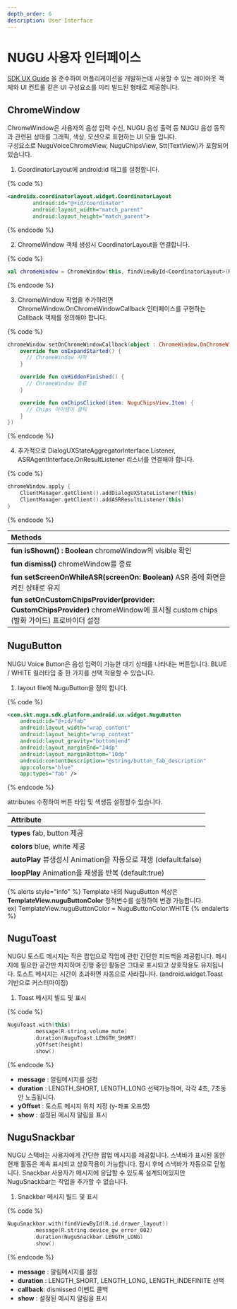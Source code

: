 ```yaml
---
depth_order: 6
description: User Interface
---
```


# NUGU 사용자 인터페이스

[SDK UX Guide](../../sdk-design-guide/voice-chrome) 을 준수하여 어플리케이션을 개발하는데 사용할 수 있는 레이아웃 객체와 UI 컨트롤 같은 UI 구성요소를 미리 빌드된 형태로 제공합니다.

## ChromeWindow

ChromeWindow은 사용자의 음성 입력 수신, NUGU 음성 출력 등 NUGU 음성 동작과 관련된 상태를 그래픽, 색상, 모션으로 표현하는 UI 모듈 입니다.  
구성요소로 NuguVoiceChromeView, NuguChipsView, Stt(TextView)가 포함되어있습니다.

1. CoordinatorLayout에 android:id 태그를 설정합니다.

{% code %}
   ```xml
   <androidx.coordinatorlayout.widget.CoordinatorLayout
           android:id="@+id/coordinator"
           android:layout_width="match_parent"
           android:layout_height="match_parent">
   ```
{% endcode %}

2. ChromeWindow 객체 생성시 CoordinatorLayout을 연결합니다.

{% code %}
   ```kotlin
   val chromeWindow = ChromeWindow(this, findViewById<CoordinatorLayout>(R.id.coordinator))
   ```
{% endcode %}

3. ChromeWindow 작업을 추가하려면 ChromeWindow.OnChromeWindowCallback 인터페이스를 구현하는 Callback 객체를 정의해야 합니다.

{% code %}
   ```kotlin
   chromeWindow.setOnChromeWindowCallback(object : ChromeWindow.OnChromeWindowCallback {
       override fun onExpandStarted() {
         // ChromeWindow 시작 
       }

       override fun onHiddenFinished() {
         // ChromeWindow 종료
       }

       override fun onChipsClicked(item: NuguChipsView.Item) {
         // Chips 아이템이 클릭
       }
   })
   ```
{% endcode %}

4. 추가적으로 DialogUXStateAggregatorInterface.Listener, ASRAgentInterface.OnResultListener 리스너를 연결해야 합니다.

{% code %}
   ```kotlin
   chromeWindow.apply {
       ClientManager.getClient().addDialogUXStateListener(this)
       ClientManager.getClient().addASRResultListener(this)
   }
   ```
{% endcode %}

| Methods |
| :--- |
| **fun isShown() : Boolean** chromeWindow의 visible 확인 |
| **fun dismiss()** chromeWindow를 종료 |
| **fun setScreenOnWhileASR(screenOn: Boolean)** ASR 중에 화면을 켜진 상태로 유지 |
| **fun setOnCustomChipsProvider(provider: CustomChipsProvider)** chromeWindow에 표시될 custom chips (발화 가이드) 프로바이더 설정 |

## NuguButton

NUGU Voice Button은 음성 입력이 가능한 대기 상태를 나타내는 버튼입니다. BLUE / WHITE 컬러타입 중 한 가지를 선택 적용할 수 있습니다.

1. layout file에 NuguButton을 정의 합니다.

{% code %}
   ```xml
   <com.skt.nugu.sdk.platform.android.ux.widget.NuguButton
       android:id="@+id/fab"
       android:layout_width="wrap_content"
       android:layout_height="wrap_content"
       android:layout_gravity="bottom|end"
       android:layout_marginEnd="14dp"
       android:layout_marginBottom="10dp"
       android:contentDescription="@string/button_fab_description"
       app:colors="blue"
       app:types="fab" />
   ```
{% endcode %}

   attributes 수정하여 버튼 타입 및 색생등 설정할수 있습니다.

| Attribute |
| :--- |
| **types** fab, button 제공 |
| **colors** blue, white 제공 |
| **autoPlay** 뷰생성시 Animation을 자동으로 재생 (default:false) |
| **loopPlay** Animation을 재생을 반복 (default:true) |

{% alerts style="info" %}
Template 내의 NuguButton 색상은 **TemplateView.nuguButtonColor** 정적변수를 설정하여 변경 가능합니다.  
ex\) TemplateView.nuguButtonColor = NuguButtonColor.WHITE
{% endalerts %}

## NuguToast

NUGU 토스트 메시지는 작은 팝업으로 작업에 관한 간단한 피드백을 제공합니다. 메시지에 필요한 공간만 차지하며 진행 중인 활동은 그대로 표시되고 상호작용도 유지됩니다. 토스트 메시지는 시간이 초과하면 자동으로 사라집니다. (android.widget.Toast 기반으로 커스터마이징)

1. Toast 메시지 빌드 및 표시

{% code %}
   ```kotlin
   NuguToast.with(this)
           .message(R.string.volume_mute)
           .duration(NuguToast.LENGTH_SHORT)
           .yOffset(height)
           .show()
   ```
{% endcode %}

   * **message** : 알림메시지를 설정 
   * **duration** : LENGTH_SHORT, LENGTH_LONG 선택가능하며, 각각 4초, 7초동안 노출됩니다.
   * **yOffset** : 토스트 메시지 위치 지정 (y-좌표 오프셋)
   * **show** : 설정된 메시지 알림을 표시

## NuguSnackbar

NUGU 스택바는 사용자에게 간단한 팝업 메시지를 제공합니다. 스낵바가 표시된 동안 현재 활동은 계속 표시되고 상호작용이 가능합니다. 잠시 후에 스낵바가 자동으로 닫힙니다. Snackbar 사용자가 메시지에 응답할 수 있도록 설계되어있지만 NuguSnackbar는 작업을 추가할 수 없습니다.

1. Snackbar 메시지 빌드 및 표시

{% code %}
   ```kotlin
   NuguSnackbar.with(findViewById(R.id.drawer_layout))   
           .message(R.string.device_gw_error_002)
           .duration(NuguSnackbar.LENGTH_LONG)
           .show()
   ```
{% endcode %}

   * **message** : 알림메시지를 설정
   * **duration** : LENGTH_SHORT, LENGTH_LONG, LENGTH_INDEFINITE 선택
   * **callback**: dismissed 이벤트 콜백
   * **show** : 설정된 메시지 알림을 표시

